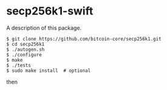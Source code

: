 # secp256k1-swift

A description of this package.

```
$ git clone https://github.com/bitcoin-core/secp256k1.git
$ cd secp256k1
$ ./autogen.sh
$ ./configure
$ make
$ ./tests
$ sudo make install  # optional

```

then 

```

```